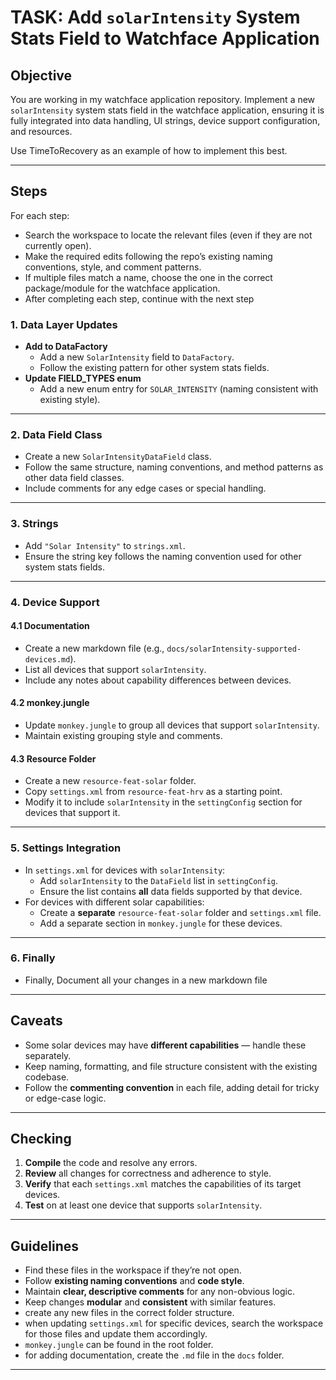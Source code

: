 # TASK: Add `solarIntensity` System Stats Field to Watchface Application

## Objective
You are working in my watchface application repository.
Implement a new `solarIntensity` system stats field in the watchface application, ensuring it is fully integrated into data handling, UI strings, device support configuration, and resources.

Use TimeToRecovery as an example of how to implement this best.

---

## Steps

For each step:
   - Search the workspace to locate the relevant files (even if they are not currently open).
   - Make the required edits following the repo’s existing naming conventions, style, and comment patterns.
   - If multiple files match a name, choose the one in the correct package/module for the watchface application.
   - After completing each step, continue with the next step

### 1. Data Layer Updates
- **Add to DataFactory**
  - Add a new `SolarIntensity` field to `DataFactory`.
  - Follow the existing pattern for other system stats fields.
- **Update FIELD_TYPES enum**
  - Add a new enum entry for `SOLAR_INTENSITY` (naming consistent with existing style).

---

### 2. Data Field Class
- Create a new `SolarIntensityDataField` class.
- Follow the same structure, naming conventions, and method patterns as other data field classes.
- Include comments for any edge cases or special handling.

---

### 3. Strings
- Add `"Solar Intensity"` to `strings.xml`.
- Ensure the string key follows the naming convention used for other system stats fields.

---

### 4. Device Support

#### 4.1 Documentation
- Create a new markdown file (e.g., `docs/solarIntensity-supported-devices.md`).
- List all devices that support `solarIntensity`.
- Include any notes about capability differences between devices.

#### 4.2 monkey.jungle
- Update `monkey.jungle` to group all devices that support `solarIntensity`.
- Maintain existing grouping style and comments.

#### 4.3 Resource Folder
- Create a new `resource-feat-solar` folder.
- Copy `settings.xml` from `resource-feat-hrv` as a starting point.
- Modify it to include `solarIntensity` in the `settingConfig` section for devices that support it.

---

### 5. Settings Integration
- In `settings.xml` for devices with `solarIntensity`:
  - Add `solarIntensity` to the `DataField` list in `settingConfig`.
  - Ensure the list contains **all** data fields supported by that device.
- For devices with different solar capabilities:
  - Create a **separate** `resource-feat-solar` folder and `settings.xml` file.
  - Add a separate section in `monkey.jungle` for these devices.

---

### 6. Finally
- Finally, Document all your changes in a new markdown file

---

## Caveats
- Some solar devices may have **different capabilities** — handle these separately.
- Keep naming, formatting, and file structure consistent with the existing codebase.
- Follow the **commenting convention** in each file, adding detail for tricky or edge-case logic.

---

## Checking
1. **Compile** the code and resolve any errors.
2. **Review** all changes for correctness and adherence to style.
3. **Verify** that each `settings.xml` matches the capabilities of its target devices.
4. **Test** on at least one device that supports `solarIntensity`.

---

## Guidelines
- Find these files in the workspace if they’re not open.
- Follow **existing naming conventions** and **code style**.
- Maintain **clear, descriptive comments** for any non-obvious logic.
- Keep changes **modular** and **consistent** with similar features.
- create any new files in the correct folder structure.
- when updating `settings.xml` for specific devices, search the workspace for those files and update them accordingly.
- `monkey.jungle` can be found in the root folder.
- for adding documentation, create the `.md` file in the `docs` folder.


---